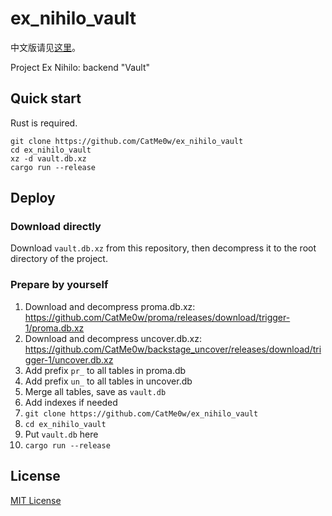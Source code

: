 # ex_nihilo_vault

中文版请见[这里](https://github.com/CatMe0w/ex_nihilo_vault/blob/master/README_zh.md)。

Project Ex Nihilo: backend "Vault"

## Quick start

Rust is required.

```
git clone https://github.com/CatMe0w/ex_nihilo_vault
cd ex_nihilo_vault
xz -d vault.db.xz
cargo run --release
```

## Deploy

### Download directly

Download `vault.db.xz` from this repository, then decompress it to the root directory of the project.

### Prepare by yourself

1. Download and decompress proma.db.xz: https://github.com/CatMe0w/proma/releases/download/trigger-1/proma.db.xz
2. Download and decompress uncover.db.xz: https://github.com/CatMe0w/backstage_uncover/releases/download/trigger-1/uncover.db.xz
3. Add prefix `pr_` to all tables in proma.db
4. Add prefix `un_` to all tables in uncover.db
5. Merge all tables, save as `vault.db`
6. Add indexes if needed
7. `git clone https://github.com/CatMe0w/ex_nihilo_vault`
8. `cd ex_nihilo_vault`
9. Put `vault.db` here
10. `cargo run --release`

## License

[MIT License](https://opensource.org/licenses/MIT)
